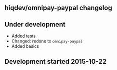 hiqdev/omnipay-paypal changelog
-------------------------------

## Under development

- Added tests
- Changed: redone to `omnipay-paypal`
- Added basics

## Development started 2015-10-22

